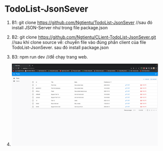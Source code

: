 # TodoList-JsonSever

1. B1: git clone https://github.com/Ngtientu/TodoList-JsonSever //sau đó install JSON-Server như trong file package.json
2. B2: git clone https://github.com/Ngtientu/CLient-TodoList-JsonSever.git //sau khi clone source về: chuyển file vào đúng phần client của file TodoList-JsonSever. sau đó install package.json
3. B3: npm run dev //để chạy trang web.

4. ![Screenshot](https://github.com/Ngtientu/TodoList-JsonSever/blob/main/Image.png)
